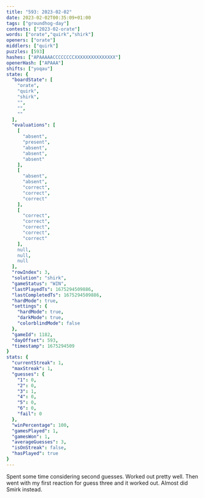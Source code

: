 ```yaml
---
title: "593: 2023-02-02"
date: 2023-02-02T00:35:09+01:00
tags: ["groundhog-day"]
contests: ["2023-02-orate"]
words: ["orate","quirk","shirk"]
openers: ["orate"]
middlers: ["quirk"]
puzzles: [593]
hashes: ["APAAAAACCCCCCCCXXXXXXXXXXXXXXX"]
openerHash: ["APAAA"]
shifts: ["yoqau"]
state: {
  "boardState": [
    "orate",
    "quirk",
    "shirk",
    "",
    "",
    ""
  ],
  "evaluations": [
    [
      "absent",
      "present",
      "absent",
      "absent",
      "absent"
    ],
    [
      "absent",
      "absent",
      "correct",
      "correct",
      "correct"
    ],
    [
      "correct",
      "correct",
      "correct",
      "correct",
      "correct"
    ],
    null,
    null,
    null
  ],
  "rowIndex": 3,
  "solution": "shirk",
  "gameStatus": "WIN",
  "lastPlayedTs": 1675294509886,
  "lastCompletedTs": 1675294509886,
  "hardMode": true,
  "settings": {
    "hardMode": true,
    "darkMode": true,
    "colorblindMode": false
  },
  "gameId": 1182,
  "dayOffset": 593,
  "timestamp": 1675294509
}
stats: {
  "currentStreak": 1,
  "maxStreak": 1,
  "guesses": {
    "1": 0,
    "2": 0,
    "3": 1,
    "4": 0,
    "5": 0,
    "6": 0,
    "fail": 0
  },
  "winPercentage": 100,
  "gamesPlayed": 1,
  "gamesWon": 1,
  "averageGuesses": 3,
  "isOnStreak": false,
  "hasPlayed": true
}
---
```

<!-- more -->
Spent some time considering second guesses. Worked out pretty well. Then went with my first reaction for guess three and it worked out. Almost did Smirk instead. 
